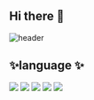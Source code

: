 ## Hi there 👋

<!--
**gowonisgood/gowonisgood** is a ✨ _special_ ✨ repository because its `README.md` (this file) appears on your GitHub profile.

Here are some ideas to get you started:

- 🔭 I’m currently working on ...
- 🌱 I’m currently learning ...
- 👯 I’m looking to collaborate on ...
- 🤔 I’m looking for help with ...
- 💬 Ask me about ...
- 📫 How to reach me: ...
- 😄 Pronouns: ...
- ⚡ Fun fact: ...
-->
![header](https://capsule-render.vercel.app/api?type=venom&color=0:EEFF00,100:a82da8&height=300&section=header&text=Gowon%20is%20good!&fontSize=90&fontColor=ffffff)

## ✨language ✨
<div style="display:flex; flex-direction:column; align-items:flex-start;">
    <div>
        <img src="https://img.shields.io/badge/Python-3776AB?style=for-the-badge&logo=Phython&logoColor=white"> 
        <img src="https://img.shields.io/badge/C-A8B9CC?style=for-the-badge&logo=C&logoColor=white"> 
        <img src="https://img.shields.io/badge/C++-00599C?style=for-the-badge&logo=C++&logoColor=white">
        <img src="https://img.shields.io/badge/AssemblyScript-007AAC?style=for-the-badge&logo=AssemblyScript&logoColor=white">
        <img src="https://img.shields.io/badge/WebAssembly-654FF0?style=for-the-badge&logo=WebAssembly&logoColor=white">
    </div>
</div>



<!--![Top Langs](https://github-readme-stats.vercel.app/api/top-langs/?username=anuraghazra&layout=compact)-->
